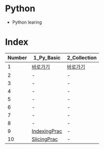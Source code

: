 # Python

- Python learing

# Index

|Number|1_Py_Basic|2_Collection|
|-|-|-|
|1|[바로가기](./Python/1_Py_Basic/1.py)|[바로가기](./Python/2_Collection/1_list.py)|
|2|-|-|
|3|-|-|
|4|-|-|
|5|-|-|
|6|-|-|
|7|-|-|
|8|-|-|
|9|[IndexingPrac](./Python/1_Py_Basic/IndexingPrac.py)|-|
|10|[SlicingPrac](./Python/1_Py_Basic/SlicingPrac.py)|-|

<!--Py Basic
|-|-|-|
|-|-|-|
|Number|Py|-|
|1|바로가기|-|
|2|바로가기|-|
|3|바로가기|-|
|4|바로가기|-|
|5|int|-|
|6|float|-|
|7|bool|-|
|8|str|-|
|9|[IndexingPrac](./Python/1_Py_Basic/IndexingPrac.py)|-|
|10|[SlicingPrac](./Python/1_Py_Basic/SlicingPrac.py)|-|
-->

